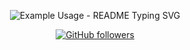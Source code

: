 <p align="center">
  <img src="https://readme-typing-svg.demolab.com/?lines=Nice to meet you;I'm studying bachelor degree;Major Technology Information.&font=Fira%20Code&center=true&width=380&height=50&duration=4000&pause=1000" alt="Example Usage - README Typing SVG">
</p>

<p align="center">
<!-- Badge Instagram -->
<a href="https://github.com/ahay12"><img alt="GitHub followers" src="https://img.shields.io/github/followers/ahay12?logo=github&style=for-the-badge"></a>
</p>

<!---
ahay12/ahay12 is a ✨ special ✨ repository because its `README.md` (this file) appears on your GitHub profile.
You can click the Preview link to take a look at your changes.
--->

